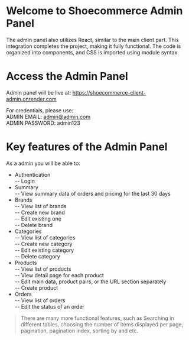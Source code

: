 # Welcome to Shoecommerce Admin Panel

The admin panel also utilizes React, similar to the main client part. This integration completes the project, making it fully functional. The code is organized into components, and CSS is imported using module syntax.

# Access the Admin Panel

Admin panel will be live at: https://shoecommerce-client-admin.onrender.com

For credentials, please use:  
ADMIN EMAIL: admin@admin.com  
ADMIN PASSWORD: admin123

# Key features of the Admin Panel

As a admin you will be able to:

-   Authentication  
    -- Login
-   Summary  
    -- View summary data of orders and pricing for the last 30 days
-   Brands  
    -- View list of brands  
    -- Create new brand  
    -- Edit existing one  
    -- Delete brand
-   Categories  
    -- View list of categories  
    -- Create new category  
    -- Edit existing category  
    -- Delete category
-   Products  
    -- View list of products  
    -- View detail page for each product  
    -- Edit main data, product pairs, or the URL section separately  
    -- Create product
-   Orders  
    -- View list of orders  
    -- Edit the status of an order

> There are many more functional features, such as Searching in different tables, choosing the number of items displayed per page, pagination, pagination index, sorting by and etc.
